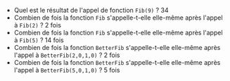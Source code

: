 
* Quel est le résultat de l'appel de fonction `Fib(9)` ? 34
* Combien de fois la fonction `Fib` s'appelle-t-elle elle-même après l'appel à `Fib(2)` ? 2 fois
* Combien de fois la fonction `Fib` s'appelle-t-elle elle-même après l'appel à `Fib(5)` ? 14 fois
* Combien de fois la fonction `BetterFib` s'appelle-t-elle elle-même
  après l'appel à `BetterFib(2,0,1,0)` ? 2 fois
* Combien de fois la fonction `BetterFib` s'appelle-t-elle elle-même
  après l'appel à `BetterFib(5,0,1,0)` ? 5 fois
